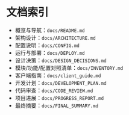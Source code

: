 # 文档索引

- 概览与导航：`docs/README.md`
- 架构设计：`docs/ARCHITECTURE.md`
- 配置说明：`docs/CONFIG.md`
- 运行与部署：`docs/DEPLOY.md`
- 设计决策：`docs/DESIGN_DECISIONS.md`
- 模块/功能/配置对照清单：`docs/INVENTORY.md`
- 客户端指南：`docs/client_guide.md`
- 开发计划：`docs/DEVELOPMENT_PLAN.md`
- 代码审查：`docs/CODE_REVIEW.md`
- 项目进展：`docs/PROGRESS_REPORT.md`
- 最终摘要：`docs/FINAL_SUMMARY.md`


